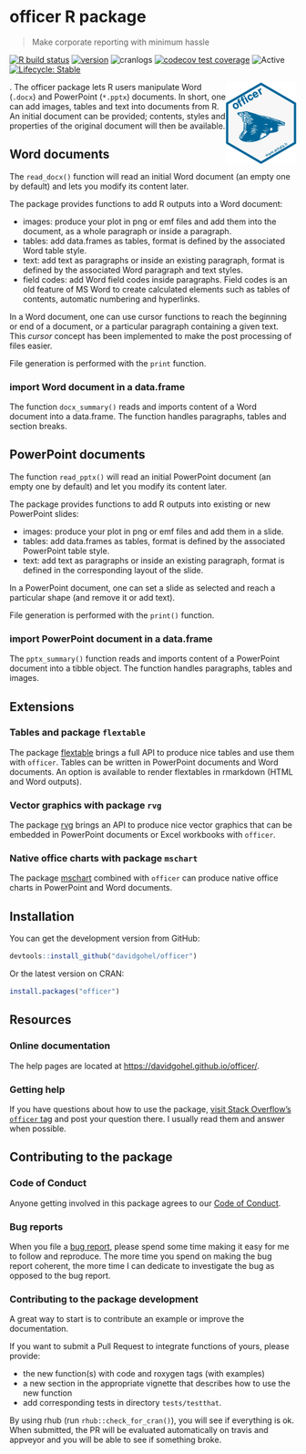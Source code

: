 officer R package
================

<!-- README.md is generated from README.Rmd. Please edit that file -->

> Make corporate reporting with minimum hassle

[![R build
status](https://github.com/davidgohel/officer/workflows/R-CMD-check/badge.svg)](https://github.com/davidgohel/officer/actions)
[![version](https://www.r-pkg.org/badges/version/officer)](https://CRAN.R-project.org/package=officer)
![cranlogs](https://cranlogs.r-pkg.org/badges/officer) [![codecov test
coverage](https://codecov.io/gh/davidgohel/officer/branch/master/graph/badge.svg)](https://codecov.io/gh/davidgohel/officer)
![Active](https://www.repostatus.org/badges/latest/active.svg)
[![Lifecycle:
Stable](https://img.shields.io/badge/lifecycle-stable-brightgreen.svg)](https://www.tidyverse.org/lifecycle/#stable)

<a href="https://github.com/davidgohel/flextable"><img src="man/figures/logo.png" alt="flextable logo" align="right" /></a>.
The officer package lets R users manipulate Word (`.docx`) and
PowerPoint (`*.pptx`) documents. In short, one can add images, tables
and text into documents from R. An initial document can be provided;
contents, styles and properties of the original document will then be
available.

## Word documents

The `read_docx()` function will read an initial Word document (an empty
one by default) and lets you modify its content later.

The package provides functions to add R outputs into a Word document:

  - images: produce your plot in png or emf files and add them into the
    document, as a whole paragraph or inside a paragraph.
  - tables: add data.frames as tables, format is defined by the
    associated Word table style.
  - text: add text as paragraphs or inside an existing paragraph, format
    is defined by the associated Word paragraph and text styles.
  - field codes: add Word field codes inside paragraphs. Field codes is
    an old feature of MS Word to create calculated elements such as
    tables of contents, automatic numbering and hyperlinks.

In a Word document, one can use cursor functions to reach the beginning
or end of a document, or a particular paragraph containing a given text.
This *cursor* concept has been implemented to make the post processing
of files easier.

File generation is performed with the `print` function.

### import Word document in a data.frame

The function `docx_summary()` reads and imports content of a Word
document into a data.frame. The function handles paragraphs, tables and
section breaks.

## PowerPoint documents

The function `read_pptx()` will read an initial PowerPoint document (an
empty one by default) and let you modify its content later.

The package provides functions to add R outputs into existing or new
PowerPoint slides:

  - images: produce your plot in png or emf files and add them in a
    slide.
  - tables: add data.frames as tables, format is defined by the
    associated PowerPoint table style.
  - text: add text as paragraphs or inside an existing paragraph, format
    is defined in the corresponding layout of the slide.

In a PowerPoint document, one can set a slide as selected and reach a
particular shape (and remove it or add text).

File generation is performed with the `print()` function.

### import PowerPoint document in a data.frame

The `pptx_summary()` function reads and imports content of a PowerPoint
document into a tibble object. The function handles paragraphs, tables
and images.

## Extensions

### Tables and package `flextable`

The package [flextable](https://github.com/davidgohel/flextable) brings
a full API to produce nice tables and use them with `officer`. Tables
can be written in PowerPoint documents and Word documents. An option is
available to render flextables in rmarkdown (HTML and Word outputs).

### Vector graphics with package `rvg`

The package [rvg](https://github.com/davidgohel/rvg) brings an API to
produce nice vector graphics that can be embedded in PowerPoint
documents or Excel workbooks with `officer`.

### Native office charts with package `mschart`

The package [mschart](https://github.com/ardata-fr/mschart) combined
with `officer` can produce native office charts in PowerPoint and Word
documents.

## Installation

You can get the development version from GitHub:

``` r
devtools::install_github("davidgohel/officer")
```

Or the latest version on CRAN:

``` r
install.packages("officer")
```

## Resources

### Online documentation

The help pages are located at <https://davidgohel.github.io/officer/>.

### Getting help

If you have questions about how to use the package, [visit Stack
Overflow’s `officer`
tag](https://stackoverflow.com/questions/tagged/officer) and post your
question there. I usually read them and answer when possible.

## Contributing to the package

### Code of Conduct

Anyone getting involved in this package agrees to our [Code of
Conduct](https://github.com/davidgohel/officer/blob/master/CONDUCT.md).

### Bug reports

When you file a [bug
report](https://github.com/davidgohel/officer/issues), please spend some
time making it easy for me to follow and reproduce. The more time you
spend on making the bug report coherent, the more time I can dedicate to
investigate the bug as opposed to the bug report.

### Contributing to the package development

A great way to start is to contribute an example or improve the
documentation.

If you want to submit a Pull Request to integrate functions of yours,
please provide:

  - the new function(s) with code and roxygen tags (with examples)
  - a new section in the appropriate vignette that describes how to use
    the new function
  - add corresponding tests in directory `tests/testthat`.

By using rhub (run `rhub::check_for_cran()`), you will see if everything
is ok. When submitted, the PR will be evaluated automatically on travis
and appveyor and you will be able to see if something broke.
